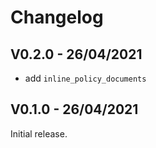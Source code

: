 # Changelog

## V0.2.0 - 26/04/2021

- add `inline_policy_documents`

## V0.1.0 - 26/04/2021

Initial release.
